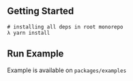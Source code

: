 ## Getting Started

```shell
# installing all deps in root monorepo
λ yarn install
```

## Run Example

Example is available on `packages/examples`

